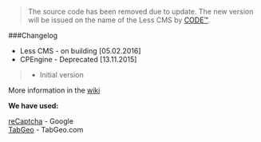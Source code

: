 >The source code has been removed due to update. The new version will be issued on the name of the Less CMS by [CODE™](http://www.codeburger.it).

###Changelog
* Less CMS - on building [05.02.2016]
* CPEngine - Deprecated [13.11.2015]

>* Initial version


More information in the [wiki](https://github.com/CODEtm/Less-CMS/wiki)

<b>We have used:</b>

[reCaptcha](https://www.google.com/recaptcha/intro/index.html) - Google<br>
[TabGeo](http://tabgeo.com/) - TabGeo.com
